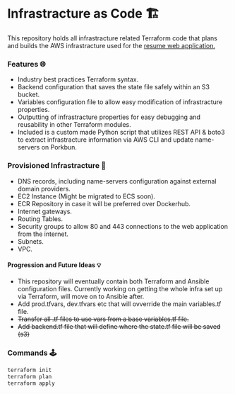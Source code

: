 # Infrastracture as Code 🏗️

This repository holds all infrastracture related Terraform code that plans and builds the AWS infrastracture used for the <a href="https://github.com/assafdori/resume-app" target="_blank">resume web application.</a>

### Features 🌐
- Industry best practices Terraform syntax.
- Backend configuration that saves the state file safely within an S3 bucket.
- Variables configuration file to allow easy modification of infrastracture properties.
- Outputting of infrastracture properties for easy debugging and reusability in other Terraform modules.
- Included is a custom made Python script that utilizes REST API & boto3 to extract infrastracture information via AWS CLI and update name-servers on Porkbun.

### Provisioned Infrastracture 🏰
- DNS records, including name-servers configuration against external domain providers.
- EC2 Instance (Might be migrated to ECS soon).
- ECR Repository in case it will be preferred over Dockerhub.
- Internet gateways.
- Routing Tables.
- Security groups to allow 80 and 443 connections to the web application from the internet.
- Subnets.
- VPC.

#### Progression and Future Ideas 💡

 - This repository will eventually contain both Terraform and Ansible configuration files. Currently working on getting the whole infra set up via Terraform, will move on to Ansible after.
 - Add prod.tfvars, dev.tfvars etc that will ovverride the main variables.tf file.
 - ~~Transfer all .tf files to use vars from a base variables.tf file.~~
 - ~~Add backend.tf file that will define where the state.tf file will be saved (s3)~~

### Commands 🕹️

```zsh
terraform init
terraform plan
terraform apply
```